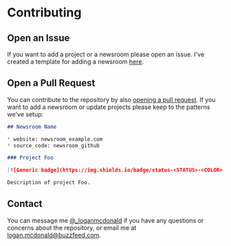 # Contributing

## Open an Issue

If you want to add a project or a newsroom please open an issue. I've created a template for adding a newsroom [here](https://github.com/loganmeetsworld/awesome-newsroom-tech/issues/new?assignees=loganmeetsworld&labels=&template=add-newsroom.md&title=Add+newsroom).

## Open a Pull Request

You can contribute to the repository by also [opening a pull request](https://help.github.com/en/articles/creating-a-pull-request). If you want to add a newsroom or update projects please keep to the patterns we've setup:

```markdown
## Newsroom Name

* website: newsroom_example.com
* source_code: newsroom_github

### Project Foo

[![Generic badge](https://img.shields.io/badge/status-<STATUS>-<COLOR>.svg)](link_to_project)

Description of project Foo.
```

## Contact

You can message me [@_loganmcdonald](https://twitter/_loganmcdonald) if you have any questions or concerns about the repository, or email me at logan.mcdonald@buzzfeed.com.
